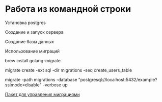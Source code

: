 # Работа из командной строки

Установка postgres

Создание и запуск сервера

Создание базы данных

Использование миграций

brew install golang-migrate

migrate create -ext sql -dir migrations -seq create_users_table

migrate -path migrations -database "postgresql://localhost:5432/example?sslmode=disable" -verbose up

[Пакет для управления миграциями](https://github.com/golang-migrate/migrate)
